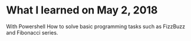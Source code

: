 # What I learned on May 2, 2018
With Powershell How to solve basic programming tasks such as FizzBuzz and Fibonacci series.

